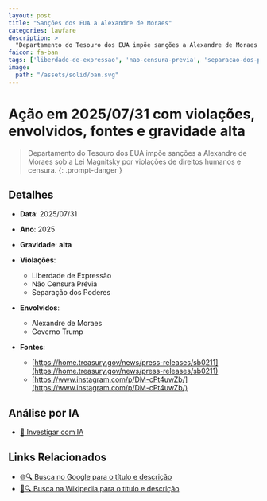 ```yaml
---
layout: post
title: "Sanções dos EUA a Alexandre de Moraes"
categories: lawfare
description: > 
  "Departamento do Tesouro dos EUA impõe sanções a Alexandre de Moraes sob a Lei Magnitsky por violações de direitos humanos e censura."
faicon: fa-ban
tags: ['liberdade-de-expressao', 'nao-censura-previa', 'separacao-dos-poderes', 'alexandre-de-moraes', 'governo-trump', 'gravidade-alta', 'sancoes-eua', 'censura', 'moraes']
image:
  path: "/assets/solid/ban.svg"
---
```


# Ação em 2025/07/31 com violações, envolvidos, fontes e gravidade alta

> Departamento do Tesouro dos EUA impõe sanções a Alexandre de Moraes sob a Lei Magnitsky por violações de direitos humanos e censura.
{: .prompt-danger }

## Detalhes
- **Data**: 2025/07/31
- **Ano**: 2025
- **Gravidade**: **alta** <i class="fas fa-ban"></i>

- **Violações**:
  - Liberdade de Expressão
  - Não Censura Prévia
  - Separação dos Poderes
- **Envolvidos**:
  - Alexandre de Moraes
  - Governo Trump
- **Fontes**:
  - [https://home.treasury.gov/news/press-releases/sb0211](https://home.treasury.gov/news/press-releases/sb0211)
  - [https://www.instagram.com/p/DM-cPt4uwZb/](https://www.instagram.com/p/DM-cPt4uwZb/)

## Análise por IA
- [🤖 Investigar com IA](https://www.perplexity.ai/search?q=%20San%C3%A7%C3%B5es%20dos%20EUA%20a%20Alexandre%20de%20Moraes%20Departamento%20do%20Tesouro%20dos%20EUA%20imp%C3%B5e%20san%C3%A7%C3%B5es%20a%20Alexandre%20de%20Moraes%20sob%20a%20Lei%20Magnitsky%20por%20viola%C3%A7%C3%B5es%20de%20direitos%20humanos%20e%20censura.%20Liberdade%20de%20Express%C3%A3o%20N%C3%A3o%20Censura%20Pr%C3%A9via%20Separa%C3%A7%C3%A3o%20dos%20Poderes%202025%20gravidade%20alta)

## Links Relacionados
- [🌐🔍 Busca no Google para o título e descrição](https://www.google.com/search?q=%20San%C3%A7%C3%B5es%20dos%20EUA%20a%20Alexandre%20de%20Moraes%20Departamento%20do%20Tesouro%20dos%20EUA%20imp%C3%B5e%20san%C3%A7%C3%B5es%20a%20Alexandre%20de%20Moraes%20sob%20a%20Lei%20Magnitsky%20por%20viola%C3%A7%C3%B5es%20de%20direitos%20humanos%20e%20censura.%20Liberdade%20de%20Express%C3%A3o%20N%C3%A3o%20Censura%20Pr%C3%A9via%20Separa%C3%A7%C3%A3o%20dos%20Poderes%202025%20gravidade%20alta)
- [📖🔍 Busca na Wikipedia para o título e descrição](https://pt.wikipedia.org/w/index.php?search=%20San%C3%A7%C3%B5es%20dos%20EUA%20a%20Alexandre%20de%20Moraes%20Departamento%20do%20Tesouro%20dos%20EUA%20imp%C3%B5e%20san%C3%A7%C3%B5es%20a%20Alexandre%20de%20Moraes%20sob%20a%20Lei%20Magnitsky%20por%20viola%C3%A7%C3%B5es%20de%20direitos%20humanos%20e%20censura.%20Liberdade%20de%20Express%C3%A3o%20N%C3%A3o%20Censura%20Pr%C3%A9via%20Separa%C3%A7%C3%A3o%20dos%20Poderes%202025%20gravidade%20alta)

